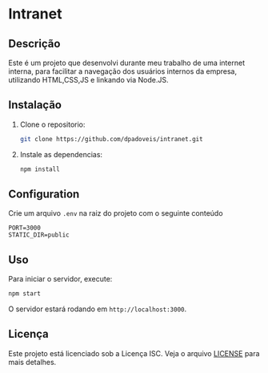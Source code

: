 # Intranet 

## Descrição

Este é um projeto que desenvolvi durante meu trabalho de uma internet interna, para facilitar a navegação dos usuários internos da empresa, utilizando HTML,CSS,JS e linkando via Node.JS.
## Instalação

1. Clone o repositorio:
   ```sh
   git clone https://github.com/dpadoveis/intranet.git
   ```
2. Instale as dependencias:
   ```sh
   npm install
   ```

## Configuration

Crie um arquivo `.env` na raiz do projeto com o seguinte conteúdo

```
PORT=3000
STATIC_DIR=public
```

## Uso

Para iniciar o servidor, execute:
```sh
npm start
```

O servidor estará rodando em `http://localhost:3000`.

## Licença

Este projeto está licenciado sob a Licença ISC. Veja o arquivo [LICENSE](LICENSE) para mais detalhes.
